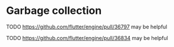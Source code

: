 # Garbage collection

TODO https://github.com/flutter/engine/pull/36797 may be helpful

TODO https://github.com/flutter/engine/pull/36834 may be helpful